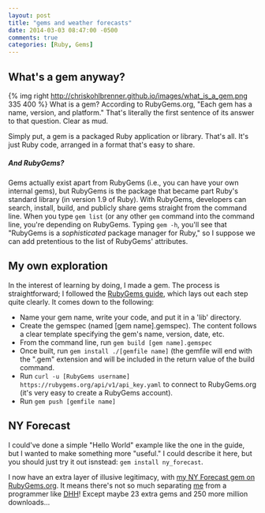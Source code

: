 ```yaml
---
layout: post
title: "gems and weather forecasts"
date: 2014-03-03 08:47:00 -0500
comments: true
categories: [Ruby, Gems]
---
```

<h2>What's a gem anyway?</h2>

{% img right http://chriskohlbrenner.github.io/images/what_is_a_gem.png 335 400 %}
What is a gem? According to RubyGems.org, "Each gem has a name, version, and platform." That's literally the first sentence of its answer to that question. Clear as mud.

Simply put, a gem is a packaged Ruby application or library. That's all. It's just Ruby code, arranged in a format that's easy to share.

<h5>And RubyGems?</h5>
Gems actually exist apart from RubyGems (i.e., you can have your own internal gems), but RubyGems is the package that became part Ruby's standard library (in version 1.9 of Ruby). With RubyGems, developers can search, install, build, and publicly share gems straight from the command line. When you type <code>gem list</code> (or any other <code>gem</code> command into the command line, you're depending on RubyGems. Typing <code>gem -h</code>, you'll see that "RubyGems is a <i>sophisticated</i> package manager for Ruby," so I suppose we can add pretentious to the list of RubyGems' attributes.

<h2>My own exploration</h2>
In the interest of learning by doing, I made a gem. The process is straightforward; I followed the <a href="http://guides.rubygems.org/make-your-own-gem/">RubyGems guide</a>, which lays out each step quite clearly. It comes down to the following:
<ul>
  <li>Name your gem name, write your code, and put it in a 'lib' directory.</li>
  <li>Create the gemspec (named [gem name].gemspec). The content follows a clear template specifying the gem's name, version, date, etc.</li>
  <li>From the command line, run <code>gem build [gem name].gemspec</code></li>
  <li>Once built, run <code>gem install ./[gemfile name]</code> (the gemfile will end with the ".gem" extension and will be included in the return value of the build command.</li>
  <li>Run <code>curl -u [RubyGems username] https://rubygems.org/api/v1/api_key.yaml</code> to connect to RubyGems.org (it's very easy to create a RubyGems account).</li>
  <li>Run <code>gem push [gemfile name]</code></li>
</ul>

<h2>NY Forecast</h2>
I could've done a simple "Hello World" example like the one in the guide, but I wanted to make something more "useful." I could describe it here, but you should just try it out isnstead: <code>gem install ny_forecast</code>.

I now have an extra layer of illusive legitimacy, with <a href="https://rubygems.org/gems/ny_forecast">my NY Forecast gem on RubyGems.org</a>. It means there's not so much separating <a href="https://rubygems.org/profiles/chriskohlbrenner">me</a> from a programmer like <a href="https://rubygems.org/profiles/webster132">DHH</a>! Except maybe 23 extra gems and 250 more million downloads...
